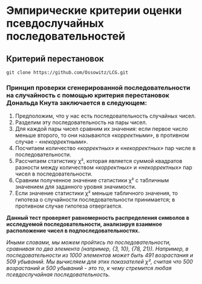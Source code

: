 # Эмпирические критерии оценки псевдослучайных последовательностей

## Критерий перестановок

```shell
git clone https://github.com/Ossowitz/LCG.git
```

### Принцип проверки сгенерированной последовательности на случайность с помощью критерия перестановок Дональда Кнута заключается в следующем:

1. Предположим, что у нас есть последовательность случайных чисел.
2. Разделим эту последовательность на пары чисел.
3. Для каждой пары чисел сравним их значения: если первое число меньше второго, то они называются *«корректными»*, в противном случае - *«некорректными»*.
4. Посчитаем количество *«корректных»* и *«некорректных»* пар числе в последовательности.
5. Рассчитаем статистику χ², которая является суммой квадратов разности между количеством *«корректных»* и *«некорректных»* пар чисел в последовательности.
6. Сравним полученное значение статистики χ² с табличным значением для заданного уровня значимости.
7. Если значение статистики χ² меньше табличного значения, то гипотеза о случайности последовательности принимается; в противном случае гипотеза отвергается.

**Данный тест проверяет равномерность распределения символов в исследуемой последовательности, анализируя взаимное расположение
чисел в подпоследовательностях.**

*Иными словами, мы можем пройтись по последовательности, сравнивая по два элемента (например, {3, 10}, {78, 21}). Например, в последовательности из 1000 элементов 
может быть 491 возрастания и 509 убываний. Мы вычисляем для этих показателей χ², считая что
500 возрастаний и 500 убываний - это то, к чему стремится любая псевдослучайная последовательность.*